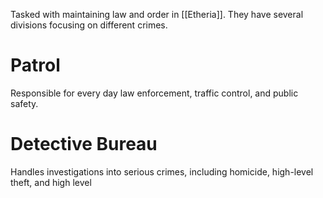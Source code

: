 Tasked with maintaining law and order in [[Etheria]]. They have several divisions focusing on different crimes.
# Patrol
Responsible for every day law enforcement, traffic control, and public safety.
# Detective Bureau
Handles investigations into serious crimes, including homicide, high-level theft, and high level 